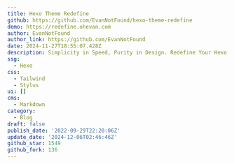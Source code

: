 ```yaml
---
title: Hexo Theme Redefine
github: https://github.com/EvanNotFound/hexo-theme-redefine
demo: https://redefine.ohevan.com
author: EvanNotFound
author_link: https://github.com/EvanNotFound
date: 2024-11-27T18:55:07.428Z
description: Simplicity in Speed, Purity in Design. Redefine Your Hexo Journey.
ssg:
  - Hexo
css:
  - Tailwind
  - Stylus
ui: []
cms:
  - Markdown
category:
  - Blog
draft: false
publish_date: '2022-09-29T22:20:06Z'
update_date: '2024-12-06T02:46:46Z'
github_star: 1549
github_fork: 136
---
```

